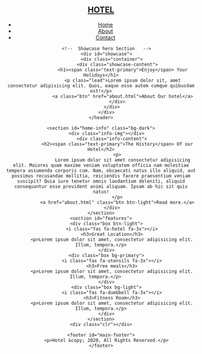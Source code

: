 <!DOCTYPE html>
<html lang="en">
<head>
    <!--Project created by @settingsingh-->
    <meta charset="UTF-8">
    <meta name="viewport" content="width=`, initial-scale=1.0">
    <meta name="description" content="Welcomet to the Hotel">
    <meta name="keywords" content="hotel,India, new hotel">
    <link rel="stylesheet" href="./main.css">
    <script src="https://kit.fontawesome.com/f07e51327e.js" crossorigin="anonymous"></script>
    <title>Hotel Website</title>
</head>
<body>
    <header>
        <nav id="navbar">
            <div class="container">
                <h1 class="logo"><a href="index.html">HOTEL</a></h1>
                <ul>
                    <li><a class="current" href="index.html">Home</a></li>
                    <li><a href="about.html">About</a></li>
                    <li><a href="contact.html">Contact</a></li>
                </ul>
            </div>
        </nav>
        <div class="clr"></div>

        <!--  Showcase hero Section   -->
        <div id="showcase">
            <div class="container">
                <div class="showcase-content">
                    <h1><span class="text-primary">Enjoy</span> Your Holidays</h1>
                    <p class="lead">Lorem ipsum dolor sit, amet consectetur adipisicing elit. Quos, eaque esse autem cumque quibusdam est!</p>
                    <a class="btn" href="about.html">About Our hotel</a>
                </div>
            </div>
        </div>
    </header>

    <section id="home-info" class="bg-dark">
        <div class="info-img"></div>
            <div class="info-content">
                <h2><span class="text-primary">The History</span> Of our Hotel</h2>
                <p>
                    Lorem ipsum dolor sit amet consectetur adipisicing elit. Maiores quam maxime veniam voluptatem officia nam molestiae tempora assumenda corporis cum. Nam, obcaecati natus illo aliquid, aut possimus recusandae mollitia, reiciendis facere praesentium veniam suscipit? Quia iure tenetur omnis laudantium deleniti, aliquid consequuntur esse provident animi aliquam. Ipsam ab hic sit quis natus!
                </p>
                <a href="about.html" class="btn btn-light">Read more.</a>
            </div>
    </section>
    <section id="features">
        <div class="box btn-light">
            <i class="fas fa-hotel fa-3x"></i>
            <h3>Great Location</h3>
            <p>Lorem ipsum dolor sit amet, consectetur adipisicing elit. Illum, tempora.</p>
        </div>
        <div class="box bg-primary">
            <i class="fas fa-utensils fa-3x"></i>
            <h3>Free meals</h3>
            <p>Lorem ipsum dolor sit amet, consectetur adipisicing elit. Illum, tempora.</p>    
        </div>
        <div class="box bg-light">
            <i class="fas fa-dumbbell fa-3x"></i>
            <h3>Fitness Room</h3>
            <p>Lorem ipsum dolor sit amet, consectetur adipisicing elit. Illum, tempora.</p>
        </div>
    </section>
    <div class="clr"></div>

    <footer id="main-footer">
        <p>Hotel &copy; 2020, All Rights Reserved.</p>
    </footer>
    
</body>
</html>
